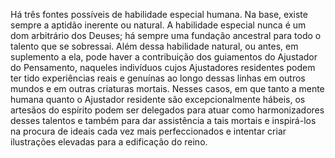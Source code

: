 ﻿Há três fontes possíveis de habilidade especial humana. Na base, existe sempre a aptidão inerente ou natural. A habilidade especial nunca é um dom arbitrário dos Deuses; há sempre uma fundação ancestral para todo o talento que se sobressai. Além dessa habilidade natural, ou antes, em suplemento a ela, pode haver a contribuição dos guiamentos do Ajustador do Pensamento, naqueles indivíduos cujos Ajustadores residentes podem ter tido experiências reais e genuínas ao longo dessas linhas em outros mundos e em outras criaturas mortais. Nesses casos, em que tanto a mente humana quanto o Ajustador residente são excepcionalmente hábeis, os artesãos do espírito podem ser delegados para atuar como harmonizadores desses talentos e também para dar assistência a tais mortais e inspirá-los na procura de ideais cada vez mais perfeccionados e intentar criar ilustrações elevadas para a edificação do reino.

